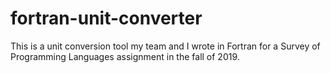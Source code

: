 # fortran-unit-converter
This is a unit conversion tool my team and I wrote in Fortran for a Survey of Programming Languages assignment in the fall of 2019. 
